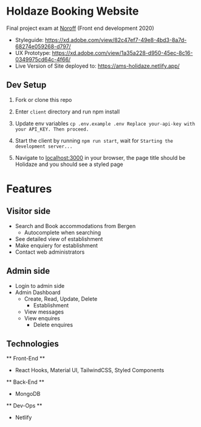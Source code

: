 # Holdaze Booking Website

Final project exam at [Noroff](https://noroff.no) (Front end development 2020)

- Styleguide: https://xd.adobe.com/view/82c47ef7-49e8-4bd3-8a7d-68274e059268-d797/
- UX Prototype: https://xd.adobe.com/view/1a35a228-d950-45ec-8c16-0349975cd64c-4f66/
- Live Version of Site deployed to: https://ams-holidaze.netlify.app/

## Dev Setup

1. Fork or clone this repo
2. Enter `client` directory and run npm install
3. Update env variables
   `cp .env.example .env Replace your-api-key with your API_KEY. Then proceed.`

4. Start the client by running `npm run start`, wait for `Starting the development server...`
5. Navigate to [localhost:3000](http://localhost:3000) in your browser, the page title should be Holidaze and you should see a styled page

# Features

## Visitor side

- Search and Book accommodations from Bergen
  - Autocomplete when searching
- See detailed view of establishment
- Make enquiery for establishment
- Contact web administrators

## Admin side

- Login to admin side
- Admin Dashboard
  - Create, Read, Update, Delete
    - Establishment
  - View messages
  - View enquires
    - Delete enquires

## Technologies

** Front-End **

- React Hooks, Material UI, TailwindCSS, Styled Components

** Back-End **

- MongoDB

** Dev-Ops **

- Netlify
